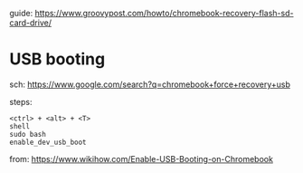 guide: https://www.groovypost.com/howto/chromebook-recovery-flash-sd-card-drive/

# USB booting
sch: https://www.google.com/search?q=chromebook+force+recovery+usb

steps:
```
<ctrl> + <alt> + <T>
shell
sudo bash
enable_dev_usb_boot
```
from: https://www.wikihow.com/Enable-USB-Booting-on-Chromebook
